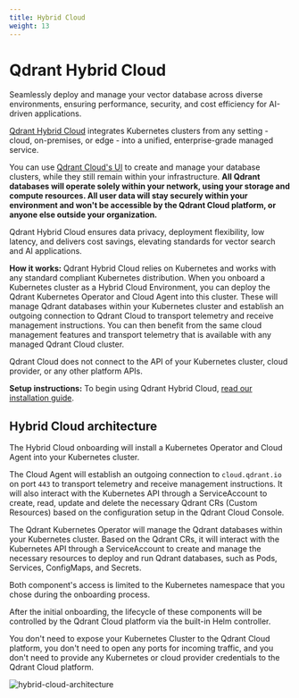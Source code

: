 ```yaml
---
title: Hybrid Cloud
weight: 13
---
```


# Qdrant Hybrid Cloud

Seamlessly deploy and manage your vector database across diverse environments, ensuring performance, security, and cost efficiency for AI-driven applications.

[Qdrant Hybrid Cloud](/hybrid-cloud/) integrates Kubernetes clusters from any setting - cloud, on-premises, or edge - into a unified, enterprise-grade managed service.

You can use [Qdrant Cloud's UI](/documentation/cloud/create-cluster/) to create and manage your database clusters, while they still remain within your infrastructure. **All Qdrant databases will operate solely within your network, using your storage and compute resources. All user data will stay securely within your environment and won't be accessible by the Qdrant Cloud platform, or anyone else outside your organization.**

Qdrant Hybrid Cloud ensures data privacy, deployment flexibility, low latency, and delivers cost savings, elevating standards for vector search and AI applications.

**How it works:** Qdrant Hybrid Cloud relies on Kubernetes and works with any standard compliant Kubernetes distribution. When you onboard a Kubernetes cluster as a Hybrid Cloud Environment, you can deploy the Qdrant Kubernetes Operator and Cloud Agent into this cluster. These will manage Qdrant databases within your Kubernetes cluster and establish an outgoing connection to Qdrant Cloud to transport telemetry and receive management instructions. You can then benefit from the same cloud management features and transport telemetry that is available with any managed Qdrant Cloud cluster.

<aside role="status">Qdrant Cloud does not connect to the API of your Kubernetes cluster, cloud provider, or any other platform APIs.</aside>

**Setup instructions:** To begin using Qdrant Hybrid Cloud, [read our installation guide](/documentation/hybrid-cloud/hybrid-cloud-setup/).

## Hybrid Cloud architecture

The Hybrid Cloud onboarding will install a Kubernetes Operator and Cloud Agent into your Kubernetes cluster. 

The Cloud Agent will establish an outgoing connection to `cloud.qdrant.io` on port `443` to transport telemetry and receive management instructions. It will also interact with the Kubernetes API through a ServiceAccount to create, read, update and delete the necessary Qdrant CRs (Custom Resources) based on the configuration setup in the Qdrant Cloud Console.

The Qdrant Kubernetes Operator will manage the Qdrant databases within your Kubernetes cluster. Based on the Qdrant CRs, it will interact with the Kubernetes API through a ServiceAccount to create and manage the necessary resources to deploy and run Qdrant databases, such as Pods, Services, ConfigMaps, and Secrets.

Both component's access is limited to the Kubernetes namespace that you chose during the onboarding process.

After the initial onboarding, the lifecycle of these components will be controlled by the Qdrant Cloud platform via the built-in Helm controller.

You don't need to expose your Kubernetes Cluster to the Qdrant Cloud platform, you don't need to open any ports for incoming traffic, and you don't need to provide any Kubernetes or cloud provider credentials to the Qdrant Cloud platform.

![hybrid-cloud-architecture](/blog/hybrid-cloud/hybrid-cloud-architecture.png)
